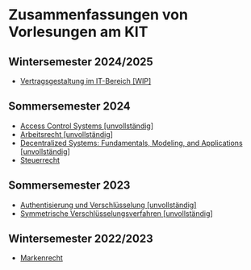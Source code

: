 # Zusammenfassungen von Vorlesungen am KIT

## Wintersemester 2024/2025

- [Vertragsgestaltung im IT-Bereich [WIP]](./pdfs/VertragsgestaltungImITBereich.pdf)

## Sommersemester 2024

- [Access Control Systems [unvollständig]](./pdfs/AccessControlSystems.pdf)
- [Arbeitsrecht [unvollständig]](./pdfs/Arbeitsrecht.pdf)
- [Decentralized Systems: Fundamentals, Modeling, and Applications [unvollständig]](./pdfs/DecentralizedSystems.pdf)
- [Steuerrecht](./pdfs/Steuerrecht.pdf)

## Sommersemester 2023

- [Authentisierung und Verschlüsselung [unvollständig]](./pdfs/AuthentisierungUndVerschluesselung.pdf)
- [Symmetrische Verschlüsselungsverfahren [unvollständig]](./pdfs/SymmetrischeVerschluesselungsverfahren.pdf)

## Wintersemester 2022/2023

- [Markenrecht](./pdfs/Markenrecht.pdf)
